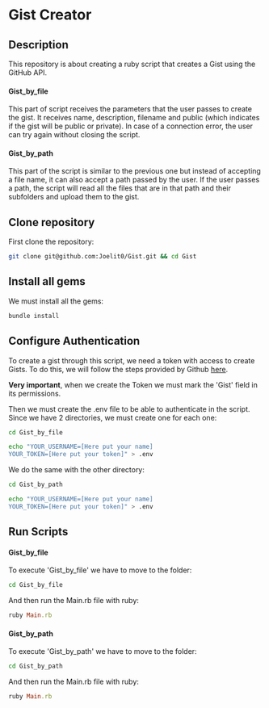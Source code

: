 # Gist Creator
## Description
This repository is about creating a ruby script that creates a Gist using the GitHub API.

  #### Gist_by_file
  This part of script receives the parameters that the user passes to create the gist. It receives name, description, filename and public (which indicates if the     gist will be public or private). In case of a connection error, the user can try again without closing the script.

  #### Gist_by_path
  This part of the script is similar to the previous one but instead of accepting a file name, it can also accept a path passed by the user. If the user passes a     path, the script will read all the files that are in that path and their subfolders and upload them to the gist.

## Clone repository
First clone the repository:

```bash
git clone git@github.com:Joelit0/Gist.git && cd Gist
```
## Install all gems
We must install all the gems:
```ruby
bundle install
```

## Configure Authentication
To create a gist through this script, we need a token with access to create Gists. To do this, we will follow the steps provided by Github [here](https://docs.github.com/en/github/authenticating-to-github/creating-a-personal-access-token).

**Very important**, when we create the Token we must mark the 'Gist' field in its permissions.

Then we must create the .env file to be able to authenticate in the script. Since we have 2 directories, we must create one for each one:

```bash
cd Gist_by_file
```

```bash
echo "YOUR_USERNAME=[Here put your name]
YOUR_TOKEN=[Here put your token]" > .env
```

We do the same with the other directory:

```bash
cd Gist_by_path
```

```bash
echo "YOUR_USERNAME=[Here put your name]
YOUR_TOKEN=[Here put your token]" > .env
```

## Run Scripts
  #### Gist_by_file
  To execute 'Gist_by_file' we have to move to the folder:

  ```bash
  cd Gist_by_file
  ```
  
  And then run the Main.rb file with ruby:
  
  ```ruby
  ruby Main.rb
  ```
  #### Gist_by_path
  To execute 'Gist_by_path' we have to move to the folder:

  ```bash
  cd Gist_by_path
  ```

  And then run the Main.rb file with ruby:

  ```ruby
  ruby Main.rb
  ```
